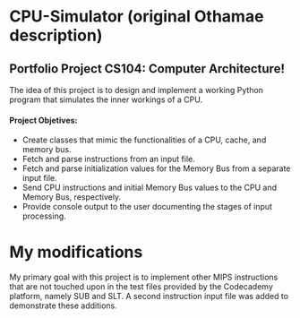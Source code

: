 # CPU-Simulator (original Othamae description)

## Portfolio Project CS104: Computer Architecture! 

The idea of this project is to design and implement a working Python program that simulates the inner workings of a CPU.

#### Project Objetives:

- Create classes that mimic the functionalities of a CPU, cache, and memory bus.
- Fetch and parse instructions from an input file.
- Fetch and parse initialization values for the Memory Bus from a separate input file.
- Send CPU instructions and initial Memory Bus values to the CPU and Memory Bus, respectively.
- Provide console output to the user documenting the stages of input processing.

# My modifications

My primary goal with this project is to implement other MIPS instructions that are not touched upon in the test files provided by the Codecademy platform,
namely SUB and SLT. A second instruction input file was added to demonstrate these additions.
